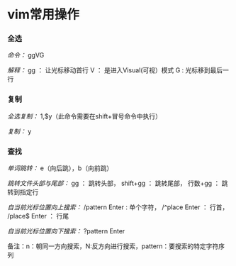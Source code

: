# vim常用操作 #

### 全选 ###

*命令：* ggVG

*解释：*
gg ： 让光标移动首行
V ： 是进入Visual(可视）模式 
G : 光标移到最后一行 

### 复制 ###

*全选复制：* 1,$y（此命令需要在shift+冒号命令中执行）

*复制：* y

### 查找 ###

*单词跳转：* e（向后跳），b（向前跳）

*跳转文件头部与尾部：* gg ： 跳转头部， shift+gg ： 跳转尾部， 行数+gg ： 跳转到指定行

*自当前光标位置向上搜索：* /pattern   Enter : 单个字符， /^place   Enter ： 行首， /place$   Enter ： 行尾

*自当前光标位置向下搜索：* ?pattern   Enter

备注：n：朝同一方向搜索，N:反方向进行搜索，pattern：要搜索的特定字符序列 



